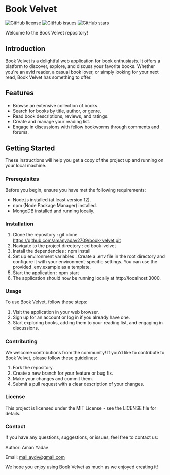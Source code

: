 # Book Velvet

![GitHub license](https://img.shields.io/github/license/amanyadav2709/book-velvet)
![GitHub issues](https://img.shields.io/github/issues/amanyadav2709/book-velvet)
![GitHub stars](https://img.shields.io/github/stars/amanyadav2709/book-velvet)

Welcome to the Book Velvet repository!

## Introduction

Book Velvet is a delightful web application for book enthusiasts. It offers a platform to discover, explore, and discuss your favorite books. Whether you're an avid reader, a casual book lover, or simply looking for your next read, Book Velvet has something to offer.

## Features

- Browse an extensive collection of books.
- Search for books by title, author, or genre.
- Read book descriptions, reviews, and ratings.
- Create and manage your reading list.
- Engage in discussions with fellow bookworms through comments and forums.

## Getting Started

These instructions will help you get a copy of the project up and running on your local machine.

### Prerequisites

Before you begin, ensure you have met the following requirements:

- Node.js installed (at least version 12).
- npm (Node Package Manager) installed.
- MongoDB installed and running locally.

### Installation

1. Clone the repository : git clone https://github.com/amanyadav2709/book-velvet.git
2. Navigate to the project directory : cd book-velvet
3. Install the dependencies : npm install
4. Set up environment variables : Create a .env file in the root directory and configure it with your environment-specific settings. You can use the provided .env.example as a template.
5. Start the application : npm start
6. The application should now be running locally at http://localhost:3000.

### Usage

To use Book Velvet, follow these steps:
1. Visit the application in your web browser.
2. Sign up for an account or log in if you already have one.
3. Start exploring books, adding them to your reading list, and engaging in discussions.

### Contributing

We welcome contributions from the community! If you'd like to contribute to Book Velvet, please follow these guidelines:
1. Fork the repository.
2. Create a new branch for your feature or bug fix.
3. Make your changes and commit them.
4. Submit a pull request with a clear description of your changes.

### License

This project is licensed under the MIT License - see the LICENSE file for details.

### Contact

If you have any questions, suggestions, or issues, feel free to contact us:

Author: Aman Yadav

Email: mail.aydv@gmail.com

We hope you enjoy using Book Velvet as much as we enjoyed creating it!
